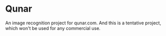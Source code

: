 Qunar
=====

An image recognition project for qunar.com.
And this is a tentative project, which won't be used for any commercial use.